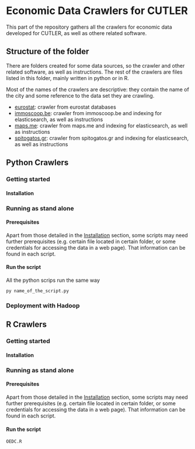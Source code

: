 # Economic Data Crawlers for CUTLER

This part of the repository gathers all the crawlers for economic data developed for CUTLER, as well as othere related software.

## Structure of the folder

There are folders created for some data sources, so the crawler and other related software, as well as instructions.
The rest of the crawlers are files listed in this folder, mainly written in python or in R.

Most of the names of the crawlers are descriptive: they contain the name of the city and some reference to the data set they are crawling.

* [eurostat](eurostat/): crawler from eurostat databases
* [immoscoop.be](immoscoop.be/): crawler from immoscoop.be and indexing for elasticsearch, as well as instructions
* [maps.me](maps.me/): crawler from maps.me and indexing for elasticsearch, as well as instructions
* [spitogatos.gr](spitogatos.gr/): crawler from spitogatos.gr and indexing for elasticsearch, as well as instructions

## Python Crawlers

### Getting started
#### Installation
### Running as stand alone

#### Prerequisites
Apart from those detailed in the [Installation](####Installation) section, some scripts may need further prerequisites (e.g. certain file located in certain folder, or some credentials for accessing the data in a web page). That information can be found in each script. 

#### Run the script
All the python scrips run the same way
```
py name_of_the_script.py
```

### Deployment with Hadoop

## R Crawlers

### Getting started
#### Installation
### Running as stand alone

#### Prerequisites
Apart from those detailed in the [Installation](####Installation) section, some scripts may need further prerequisites (e.g. certain file located in certain folder, or some credentials for accessing the data in a web page). That information can be found in each script. 

#### Run the script

```
OEDC.R
```
